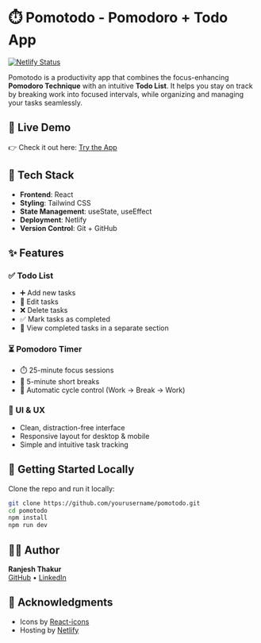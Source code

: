 # ⏱️ Pomotodo - Pomodoro + Todo App
[![Netlify Status](https://api.netlify.com/api/v1/badges/0d2fc1fe-83eb-4c28-8e4d-37f9b5fcb48c/deploy-status)](https://app.netlify.com/projects/pomotodox/deploys)

Pomotodo is a productivity app that combines the focus-enhancing **Pomodoro Technique** with an intuitive **Todo List**. It helps you stay on track by breaking work into focused intervals, while organizing and managing your tasks seamlessly.

## 🔗 Live Demo

👉 Check it out here: [Try the App](https://pomotodox.netlify.app/)

## 🧰 Tech Stack

- **Frontend**: React
- **Styling**: Tailwind CSS 
- **State Management**: useState, useEffect
- **Deployment**: Netlify
- **Version Control**: Git + GitHub

## ✨ Features

### ✅ Todo List
- ➕ Add new tasks
- 📝 Edit tasks
- ❌ Delete tasks
- ✅ Mark tasks as completed
- 📂 View completed tasks in a separate section

### ⏳ Pomodoro Timer
- ⏱️ 25-minute focus sessions
- 🛑 5-minute short breaks
- 🔁 Automatic cycle control (Work → Break → Work)


### 🧼 UI & UX
- Clean, distraction-free interface
- Responsive layout for desktop & mobile
- Simple and intuitive task tracking

## 🚀 Getting Started Locally

Clone the repo and run it locally:

```bash
git clone https://github.com/yourusername/pomotodo.git
cd pomotodo
npm install
npm run dev
```

## 🧑‍💻 Author

**Ranjesh Thakur**  
[GitHub](https://github.com/Ranjesh2002) • [LinkedIn](www.linkedin.com/in/ranjesh-sharma-190b75261)

## 🙏 Acknowledgments

- Icons by [React-icons](https://react-icons.github.io/react-icons/)
- Hosting by [Netlify](https://netlify.com/)
